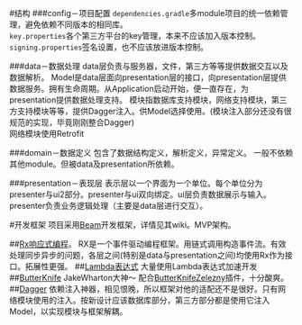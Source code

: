 #结构
###config－项目配置
`dependencies.gradle`多module项目的统一依赖管理，避免依赖不同版本的相同库。  
`key.properties`各个第三方平台的key管理，本来不应该加入版本控制。  
`signing.properties`签名设置，也不应该放进版本控制。  

###data－数据处理
data层负责与服务器，文件，第三方等等提供数据交互以及数据解析。
Model是data层面向presentation层的接口，向presentation层提供数据服务。拥有生命周期。从Application启动开始，便一直存在，为presentation提供数据处理支持。
模块指数据库支持模块，网络支持模块，第三方支持模块等等，提供Dagger注入。供Model选择使用。(模块注入部分还没有很规范的实现，毕竟刚刚整合Dagger)  
网络模块使用Retrofit

###domain－数据定义
包含了数据结构定义，解析定义，异常定义。
一般不依赖其他module。但被data及presentation所依赖。

###presentation－表现层
表示层以一个界面为一个单位。每个单位分为presenter与ui2部分。presenter与ui双向绑定。ui层负责数据展示与输入。presenter负责业务逻辑处理（主要是data层进行交互）。

#开发框架
项目采用[Beam](https://github.com/Jude95/Beam)开发框架，详情见其wiki。MVP架构。

##[Rx响应式编程](https://github.com/ReactiveX/RxJava)。
RX是一个事件驱动编程框架。用链式调用构造事件流。有效处理同步异步的问题，各层之间(特别是data与presentation之间)均使用Rx作为接口。拓展性更强。
##[Lambda表达式](https://github.com/evant/gradle-retrolambda)
大量使用Lambda表达式加速开发
##[ButterKnife](https://github.com/JakeWharton/butterknife)
JakeWharton大神～
配合[ButterKnifeZelezny](https://github.com/avast/android-butterknife-zelezny)插件，十分酸爽。
##[Dagger](https://github.com/google/dagger)
依赖注入神器，相见恨晚，所以框架对他的适配还不是很好。只有网络模块使用的注入。按新设计应该数据库部分，第三方部分都是使用它注入Model，以实现模块与框架解耦。